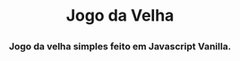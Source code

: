 
# <p align='center'>Jogo da Velha</p>

### <p align='center'>Jogo da velha simples feito em Javascript Vanilla.</p>

<img src='' />
